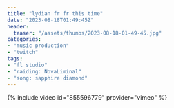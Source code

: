 ```yaml
---
title: "lydian fr fr this time"
date: "2023-08-18T01:49:45Z"
header:
  teaser: "/assets/thumbs/2023-08-18-01-49-45.jpg"
categories:
- "music production"
- "twitch"
tags:
- "fl studio"
- "raiding: NovaLiminal"
- "song: sapphire diamond"
---
```

{% include video id="855596779" provider="vimeo" %}
